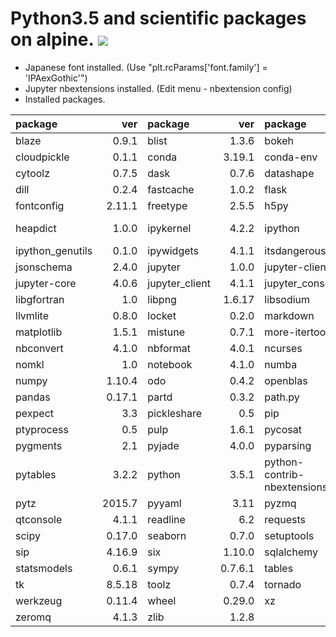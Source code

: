 Python3.5 and scientific packages on alpine.  [![](https://badge.imagelayers.io/tsutomu7/alpine-python:latest.svg)](https://imagelayers.io/?images=tsutomu7/alpine-python:latest)
========

- Japanese font installed. (Use "plt.rcParams['font.family'] = 'IPAexGothic'")
- Jupyter nbextensions installed. (Edit menu - nbextension config)
- Installed packages.

package|ver|package|ver|package|ver|package|ver
:--|--:|:--|--:|:--|--:|:--|--:
blaze|0.9.1|blist|1.3.6|bokeh|0.11.1|chest|0.2.3
cloudpickle|0.1.1|conda|3.19.1|conda-env|2.4.5|cycler|0.9.0
cytoolz|0.7.5|dask|0.7.6|datashape|0.5.1|decorator|4.0.6
dill|0.2.4|fastcache|1.0.2|flask|0.10.1|flask-cors|2.1.2
fontconfig|2.11.1|freetype|2.5.5|h5py|2.5.0|hdf5|1.8.15.1
heapdict|1.0.0|ipykernel|4.2.2|ipython|4.1.1|ipython-genutils|0.1.0
ipython_genutils|0.1.0|ipywidgets|4.1.1|itsdangerous|0.24|jinja2|2.8
jsonschema|2.4.0|jupyter|1.0.0|jupyter-client|4.1.1|jupyter-console|4.1.0
jupyter-core|4.0.6|jupyter_client|4.1.1|jupyter_console|4.1.0|jupyter_core|4.0.6
libgfortran|1.0|libpng|1.6.17|libsodium|1.0.3|libxml2|2.9.2
llvmlite|0.8.0|locket|0.2.0|markdown|2.6.5|markupsafe|0.23
matplotlib|1.5.1|mistune|0.7.1|more-itertools|2.2|multipledispatch|0.4.8
nbconvert|4.1.0|nbformat|4.0.1|ncurses|5.9|networkx|1.11
nomkl|1.0|notebook|4.1.0|numba|0.23.1|numexpr|2.4.6
numpy|1.10.4|odo|0.4.2|openblas|0.2.14|openssl|1.0.2f
pandas|0.17.1|partd|0.3.2|path.py|8.1.2|patsy|0.4.0
pexpect|3.3|pickleshare|0.5|pip|8.0.2|psutil|3.4.2
ptyprocess|0.5|pulp|1.6.1|pycosat|0.6.1|pycrypto|2.6.1
pygments|2.1|pyjade|4.0.0|pyparsing|2.0.3|pyqt|4.11.4
pytables|3.2.2|python|3.5.1|python-contrib-nbextensions|alpha|python-dateutil|2.4.2
pytz|2015.7|pyyaml|3.11|pyzmq|15.2.0|qt|4.8.7
qtconsole|4.1.1|readline|6.2|requests|2.9.1|scikit-learn|0.17
scipy|0.17.0|seaborn|0.7.0|setuptools|19.6.2|simplegeneric|0.8.1
sip|4.16.9|six|1.10.0|sqlalchemy|1.0.11|sqlite|3.9.2
statsmodels|0.6.1|sympy|0.7.6.1|tables|3.2.2|terminado|0.5
tk|8.5.18|toolz|0.7.4|tornado|4.3|traitlets|4.1.0
werkzeug|0.11.4|wheel|0.29.0|xz|5.0.5|yaml|0.1.6
zeromq|4.1.3|zlib|1.2.8||||
